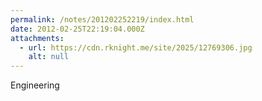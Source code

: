```yaml
---
permalink: /notes/201202252219/index.html
date: 2012-02-25T22:19:04.000Z
attachments:
  - url: https://cdn.rknight.me/site/2025/12769306.jpg
    alt: null
---
```


Engineering
